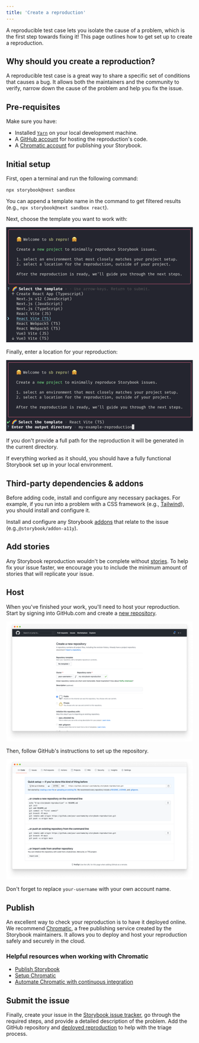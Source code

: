 ```yaml
---
title: 'Create a reproduction'
---
```


A reproducible test case lets you isolate the cause of a problem, which is the first step towards fixing it! This page outlines how to get set up to create a reproduction.

## Why should you create a reproduction?

A reproducible test case is a great way to share a specific set of conditions that causes a bug. It allows both the maintainers and the community to verify, narrow down the cause of the problem and help you fix the issue.

## Pre-requisites

Make sure you have:

- Installed [`Yarn`](https://yarnpkg.com/) on your local development machine.
- A [GitHub account](https://github.com/signup) for hosting the reproduction's code.
- A [Chromatic account](https://www.chromatic.com/start/?utm_source=storybook_website&utm_medium=link&utm_campaign=storybook) for publishing your Storybook.

## Initial setup

First, open a terminal and run the following command:

```shell
npx storybook@next sandbox
```

<Callout variant="info" icon="💡">

You can append a template name in the command to get filtered results (e.g., `npx storybook@next sandbox react`).

</Callout>

Next, choose the template you want to work with:

![Storybook reproduction generator template](./storybook-reproduction-generator-template.png)

Finally, enter a location for your reproduction:

![Storybook reproduction location](./storybook-reproduction-generator-location.png)

<Callout variant="info" icon="💡">

If you don't provide a full path for the reproduction it will be generated in the current directory.

</Callout>

If everything worked as it should, you should have a fully functional Storybook set up in your local environment.

## Third-party dependencies & addons

Before adding code, install and configure any necessary packages. For example, if you run into a problem with a CSS framework (e.g., [Tailwind](https://tailwindcss.com/)), you should install and configure it.

Install and configure any Storybook [addons](https://storybook.js.org/addons/) that relate to the issue (e.g.,`@storybook/addon-a11y`).

## Add stories

Any Storybook reproduction wouldn't be complete without [stories](../writing-stories/introduction.md). To help fix your issue faster, we encourage you to include the minimum amount of stories that will replicate your issue.

## Host

When you've finished your work, you'll need to host your reproduction. Start by signing into GitHub.com and create a [new repository](https://github.com/new).

![github repository for reproductions](./github-new-repository-reproduction-optimized.png)

Then, follow GitHub's instructions to set up the repository.

![github repository instructions](./github-repository-steps-optimized.png)

<Callout variant="info" icon="💡">

Don't forget to replace `your-username` with your own account name.

</Callout>

## Publish

An excellent way to check your reproduction is to have it deployed online. We recommend [Chromatic](https://www.chromatic.com/?utm_source=storybook_website&utm_medium=link&utm_campaign=storybook), a free publishing service created by the Storybook maintainers. It allows you to deploy and host your reproduction safely and securely in the cloud.

### Helpful resources when working with Chromatic

- [Publish Storybook](../sharing/publish-storybook.md)
- [Setup Chromatic](https://www.chromatic.com/docs/setup?utm_source=storybook_website&utm_medium=link&utm_campaign=storybook)
- [Automate Chromatic with continuous integration](https://www.chromatic.com/docs/ci?utm_source=storybook_website&utm_medium=link&utm_campaign=storybook)

## Submit the issue

Finally, create your issue in the [Storybook issue tracker](https://github.com/storybookjs/storybook/issues/new/choose), go through the required steps, and provide a detailed description of the problem. Add the GitHub repository and [deployed reproduction](https://www.chromatic.com/docs/setup?utm_source=storybook_website&utm_medium=link&utm_campaign=storybook#view-published-storybook) to help with the triage process.
